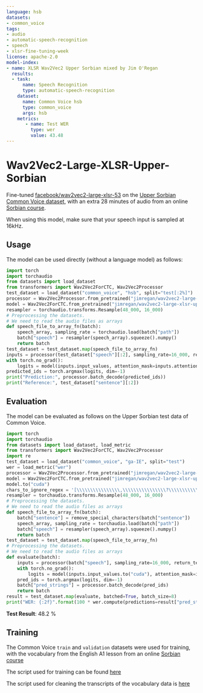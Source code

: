 ```yaml
---
language: hsb
datasets:
- common_voice
tags:
- audio
- automatic-speech-recognition
- speech
- xlsr-fine-tuning-week
license: apache-2.0
model-index:
- name: XLSR Wav2Vec2 Upper Sorbian mixed by Jim O'Regan
  results:
  - task: 
      name: Speech Recognition
      type: automatic-speech-recognition
    dataset:
      name: Common Voice hsb
      type: common_voice
      args: hsb 
    metrics:
       - name: Test WER
         type: wer
         value: 43.48
---
```


# Wav2Vec2-Large-XLSR-Upper-Sorbian

Fine-tuned [facebook/wav2vec2-large-xlsr-53](https://huggingface.co/facebook/wav2vec2-large-xlsr-53)
on the [Upper Sorbian Common Voice dataset](https://huggingface.co/datasets/common_voice), with an 
extra 28 minutes of audio from an online [Sorbian course](https://sprachkurs.sorbischlernen.de/).

When using this model, make sure that your speech input is sampled at 16kHz.

## Usage

The model can be used directly (without a language model) as follows:

```python
import torch
import torchaudio
from datasets import load_dataset
from transformers import Wav2Vec2ForCTC, Wav2Vec2Processor
test_dataset = load_dataset("common_voice", "hsb", split="test[:2%]")
processor = Wav2Vec2Processor.from_pretrained("jimregan/wav2vec2-large-xlsr-upper-sorbian-mixed")
model = Wav2Vec2ForCTC.from_pretrained("jimregan/wav2vec2-large-xlsr-upper-sorbian-mixed")
resampler = torchaudio.transforms.Resample(48_000, 16_000)
# Preprocessing the datasets.
# We need to read the audio files as arrays
def speech_file_to_array_fn(batch):
    speech_array, sampling_rate = torchaudio.load(batch["path"])
    batch["speech"] = resampler(speech_array).squeeze().numpy()
    return batch
test_dataset = test_dataset.map(speech_file_to_array_fn)
inputs = processor(test_dataset["speech"][:2], sampling_rate=16_000, return_tensors="pt", padding=True)
with torch.no_grad():
    logits = model(inputs.input_values, attention_mask=inputs.attention_mask).logits
predicted_ids = torch.argmax(logits, dim=-1)
print("Prediction:", processor.batch_decode(predicted_ids))
print("Reference:", test_dataset["sentence"][:2])
```


## Evaluation

The model can be evaluated as follows on the Upper Sorbian test data of Common Voice.


```python
import torch
import torchaudio
from datasets import load_dataset, load_metric
from transformers import Wav2Vec2ForCTC, Wav2Vec2Processor
import re
test_dataset = load_dataset("common_voice", "ga-IE", split="test")
wer = load_metric("wer")
processor = Wav2Vec2Processor.from_pretrained("jimregan/wav2vec2-large-xlsr-upper-sorbian-mixed")
model = Wav2Vec2ForCTC.from_pretrained("jimregan/wav2vec2-large-xlsr-upper-sorbian-mixed")
model.to("cuda")
chars_to_ignore_regex = '[\\\\\\\\\\\\\\\\,\\\\\\\\\\\\\\\\?\\\\\\\\\\\\\\\\.\\\\\\\\\\\\\\\\!\\\\\\\\\\\\\\\\-\\\\\\\\\\\\\\\\;\\\\\\\\\\\\\\\\:\\\\\\\\\\\\\\\\"\\\\\\\\\\\\\\\\“\\\\\\\\\\\\\\\\%\\\\\\\\\\\\\\\\‘\\\\\\\\\\\\\\\\”\\\\\\\\\\\\\\\\�„«»–]'
resampler = torchaudio.transforms.Resample(48_000, 16_000)
# Preprocessing the datasets.
# We need to read the audio files as arrays
def speech_file_to_array_fn(batch):
    batch["sentence"] = remove_special_characters(batch["sentence"])
    speech_array, sampling_rate = torchaudio.load(batch["path"])
    batch["speech"] = resampler(speech_array).squeeze().numpy()
    return batch
test_dataset = test_dataset.map(speech_file_to_array_fn)
# Preprocessing the datasets.
# We need to read the audio files as arrays
def evaluate(batch):
    inputs = processor(batch["speech"], sampling_rate=16_000, return_tensors="pt", padding=True)
    with torch.no_grad():
        logits = model(inputs.input_values.to("cuda"), attention_mask=inputs.attention_mask.to("cuda")).logits    
    pred_ids = torch.argmax(logits, dim=-1)
    batch["pred_strings"] = processor.batch_decode(pred_ids)
    return batch
result = test_dataset.map(evaluate, batched=True, batch_size=8)
print("WER: {:2f}".format(100 * wer.compute(predictions=result["pred_strings"], references=result["sentence"])))
```

**Test Result**: 48.2 %


## Training

The Common Voice `train` and `validation` datasets were used for training, with the vocabulary from the English A1 lesson from an online [Sorbian course](https://sprachkurs.sorbischlernen.de/)

The script used for training can be found [here](https://github.com/jimregan/wav2vec2-sprint/blob/main/upper_sorbian/fine-tune-xlsr-wav2vec2-on-upper-sorbian-asr-with-transformers.ipynb)

The script used for cleaning the transcripts of the vocabulary data is [here](https://github.com/jimregan/wav2vec2-sprint/blob/main/upper_sorbian/sprachkurs.ipynb)